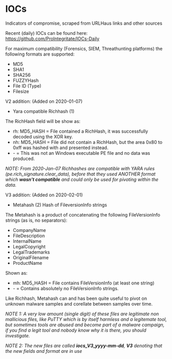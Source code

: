 # IOCs
Indicators of compromise, scraped from URLHaus links and other sources

Recent (daily) IOCs can be found here:  https://github.com/ProIntegritate/IOCs-Daily


For maximum compatibility (Forensics, SIEM, Threathunting platforms) the following formats are supported:

- MD5
- SHA1
- SHA256
- FUZZYHash
- File ID (Type)
- Filesize


V2 addition: (Added on 2020-01-07)
- Yara compatible Richhash (1)

The RichHash field  will be show as:

- rh: MD5_HASH = File contained a RichHash, it was successfully decoded using the XOR key.
- nh: MD5_HASH = File did not contain a RichHash, but the area 0x80 to 0xff was hashed with and presented instead.
- \- = This was not an Windows executable PE file and no data was produced.

*NOTE: From 2020-Jan-07 Richhashes are compatible with YARA rules (pe.rich_signature.clear_data), before that they used ANOTHER format which **wasn't compatible** and could only be used for pivoting within the data.*


V3 addition: (Added on 2020-02-01)
- Metahash (2) Hash of FileversionInfo strings

The Metahash is a product of concatenating the following FileVersionInfo strings (as is, no separators):
- CompanyName
- FileDescription
- InternalName
- LegalCopyright
- LegalTrademarks
- OriginalFilename
- ProductName

Shown as:
- mh: MD5_HASH = File contains FileVersionInfo (at least one string)
- \- = Contains absolutely no FileVersionInfo strings.

Like Richhash, Metahash can and has been quite useful to pivot on unknown malware samples and corellate between samples over time.


*NOTE 1: A very low amount (single digit) of these files are legitimate non mallicious files, like PuTTY which is by itself harmless and a legitemate tool, but sometimes tools are abused and become part of a malware campaign, if you find a legit tool and nobody know why it is there, you should investigate.*

*NOTE 2: The new files are called **iocs_V3_yyyy-mm-dd**, **V3** denoting that the new fields and format are in use*
